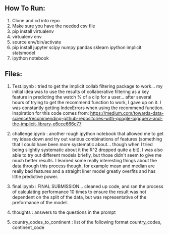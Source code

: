 ## How To Run:
1. Clone and cd into repo
2. Make sure you have the needed csv file
3. pip install virtualenv
4. virtualenv env
5. source env/bin/activate
6. pip install jupyter scipy numpy pandas sklearn ipython implicit statsmodel
7. ipython notebook

## Files:
1. Test.ipynb : tried to get the implicit collab filtering package to work... my initial idea was to use the results of 
collaberative filtering as a key feature in predicting the watch % of a clip for a user... after several hours of trying to get
the recommend function to work, I gave up on it. I was constantly getting IndexErrors when using the recommend function.
Inspiration for this code comes from:
https://medium.com/towards-data-science/recommending-github-repositories-with-google-bigquery-and-the-implicit-library-e6cce666c77

2. challenge.ipynb : another rough ipython notebook that allowed me to get my ideas down and try out various combinations of
features (something that I could have been more systematic about... though when I tried being slightly systematic about it
the R^2 dropped quite a bit). I was also able to try out different models briefly, but those didn't seem to give me much
better results. I learned some really interesting things about the data through this process though, for example mean and median
are really bad features and a straight liner model greatly overfits and has little predictive power.

3. final.ipynb : FINAL SUBMISSION... cleaned up code, and ran the process of calculating performance 10 times to ensure the
result was not dependent on the split of the data, but was representative of the preformance of the model.

4. thoughts : answers to the questions in the prompt

5. country_codes_to_continent : list of the following format country_codes, continent_code


